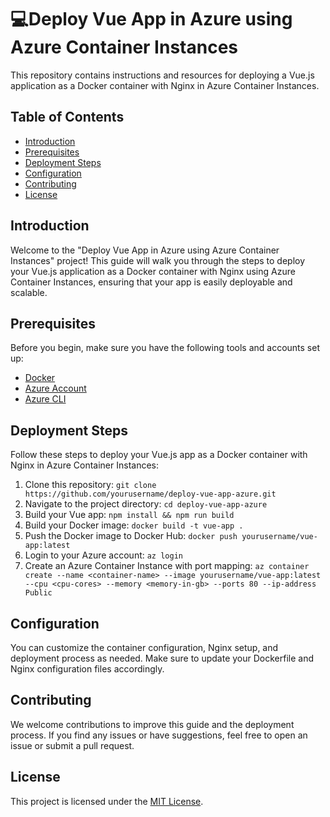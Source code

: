 
# 💻Deploy Vue App in Azure using Azure Container Instances

This repository contains instructions and resources for deploying a Vue.js application as a Docker container with Nginx in Azure Container Instances.

## Table of Contents

- [Introduction](#introduction)
- [Prerequisites](#prerequisites)
- [Deployment Steps](#deployment-steps)
- [Configuration](#configuration)
- [Contributing](#contributing)
- [License](#license)

## Introduction

Welcome to the "Deploy Vue App in Azure using Azure Container Instances" project! This guide will walk you through the steps to deploy your Vue.js application as a Docker container with Nginx using Azure Container Instances, ensuring that your app is easily deployable and scalable.

## Prerequisites

Before you begin, make sure you have the following tools and accounts set up:

- [Docker](https://www.docker.com/)
- [Azure Account](https://azure.microsoft.com/)
- [Azure CLI](https://docs.microsoft.com/en-us/cli/azure/install-azure-cli)

## Deployment Steps

Follow these steps to deploy your Vue.js app as a Docker container with Nginx in Azure Container Instances:

1. Clone this repository: `git clone https://github.com/yourusername/deploy-vue-app-azure.git`
2. Navigate to the project directory: `cd deploy-vue-app-azure`
3. Build your Vue app: `npm install && npm run build`
4. Build your Docker image: `docker build -t vue-app .`
5. Push the Docker image to Docker Hub: `docker push yourusername/vue-app:latest`
6. Login to your Azure account: `az login`
7. Create an Azure Container Instance with port mapping: `az container create --name <container-name> --image yourusername/vue-app:latest --cpu <cpu-cores> --memory <memory-in-gb> --ports 80 --ip-address Public`

## Configuration

You can customize the container configuration, Nginx setup, and deployment process as needed. Make sure to update your Dockerfile and Nginx configuration files accordingly.

## Contributing

We welcome contributions to improve this guide and the deployment process. If you find any issues or have suggestions, feel free to open an issue or submit a pull request.

## License

This project is licensed under the [MIT License](LICENSE).
